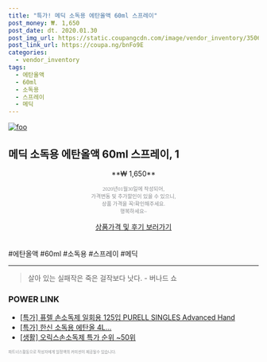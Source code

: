 ```yaml
--- 
title: "특가! 메딕 소독용 에탄올액 60ml 스프레이" 
post_money: ₩. 1,650 
post_date: dt. 2020.01.30 
post_img_url: https://static.coupangcdn.com/image/vendor_inventory/3506/19ec0cb81bfd715ebf99664250dd1506016c87267d5ed1c5187bea411352.jpg 
post_link_url: https://coupa.ng/bnFo9E 
categories: 
  - vendor_inventory 
tags: 
  - 에탄올액 
  - 60ml 
  - 소독용 
  - 스프레이 
  - 메딕 
--- 
```

[![foo](https://static.coupangcdn.com/image/vendor_inventory/3506/19ec0cb81bfd715ebf99664250dd1506016c87267d5ed1c5187bea411352.jpg)](https://coupa.ng/bnFo9E) 

## 메딕 소독용 에탄올액 60ml 스프레이, 1 
<p style="text-align: center;">**₩ 1,650**</p> 
<p style="text-align: center;"><span style="color: #898c8f; font-family: Georgia,Times,serif; font-size: 0.75em;">2020년01월30일에 작성되어, <br>가격변동 및 추가할인이 있을 수 있으니,<br> 상품 가격을 꼭!확인해주세요.<br>행복하세요~</span> 
</p>	 
<div markdown="0" style="text-align: center;"><a href="https://coupa.ng/bnFo9E" class="btn btn--success">상품가격 및 후기 보러가기</a></div> 
<br><br> 
  #에탄올액 #60ml #소독용 #스프레이 #메딕 
<hr> 

> 살아 있는 실패작은 죽은 걸작보다 낫다. - 버나드 쇼 


### POWER LINK

* <a href="https://blog.naver.com/santokki14/221788648974" target="_blank">[특가] 퓨렐 손소독제 일회용 125입 PURELL SINGLES Advanced Hand</a>
* <a href="https://blog.naver.com/santokki14/221790763221" target="_blank">[특가] 한신 소독용 에탄올 4L...</a>
* <a href="https://blog.naver.com/sakai111/221788575089" target="_blank"> [생활] 오릭스손소독제 특가 순위 ~50위</a>

<span style="color: #898c8f; font-family: Georgia,Times,serif; font-size: 0.55em;">파트너스활동으로 작성자에게 일정액의 커미션이 제공될수 있습니다.</span> 
